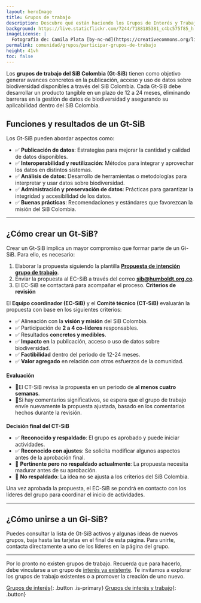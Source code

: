 ```yaml
---
layout: heroImage
title: Grupos de trabajo
description: Descubre qué están haciendo los Grupos de Interés y Trabajo, y cómo puedes unirte.
background: https://live.staticflickr.com/7244/7188185381_c4bc575f85_h.jpg
imageLicense: |
  Fotografía de: Camila Plata [by-nc-nd](https://creativecommons.org/licenses/by-nc-nd/2.0/)  vía [Flickr](https://www.flickr.com/photos/camisilver/7188185381/) 
permalink: comunidad/grupos/participar-grupos-de-trabajo
height: 41vh
toc: false
---
```


Los **grupos de trabajo del SiB Colombia (Gt-SiB**) tienen como objetivo generar avances concretos en la publicación, acceso y uso de datos sobre biodiversidad disponibles a través del SiB Colombia.  Cada Gt-SiB debe desarrollar un producto tangible en un plazo de 12 a 24 meses, eliminando barreras en la gestión de datos de biodiversidad y asegurando su aplicabilidad dentro del SiB Colombia.

## Funciones y resultados de un Gt-SiB

Los Gt-SiB pueden abordar aspectos como:

* ✅ **Publicación de datos**: Estrategias para mejorar la cantidad y calidad de datos disponibles.
* ✅ **Interoperabilidad y reutilización**: Métodos para integrar y aprovechar los datos en distintos sistemas.
* ✅ **Análisis de datos**: Desarrollo de herramientas o metodologías para interpretar y usar datos sobre biodiversidad.
* ✅ **Administración y preservación de datos**: Prácticas para garantizar la integridad y accesibilidad de los datos.
* ✅ **Buenas prácticas**: Recomendaciones y estándares que favorezcan la misión del SiB Colombia.

___

## ¿Cómo crear un Gt-SiB?

Crear un Gt-SiB implica un mayor compromiso que formar parte de un Gi-SiB. Para ello, es necesario:

1. Elaborar la propuesta siguiendo la plantilla **[Propuesta de intención grupo de trabajo](http://docs.google.com/document/d/1MDZMQMUZHoRDzZl-VYJB1woqEERo5Q1lpvF6PYhZWDY/edit)**.
2. Enviar la propuesta al EC-SiB a través del correo **[sib@humboldt.org.co](mailto:sib@humboldt.org.co)**.
3. El EC-SiB se contactará para acompañar el proceso.
    **Criterios de revisión**

El **Equipo coordinador (EC-SiB)** y el **Comité técnico (CT-SiB)** evaluarán la propuesta con base en los siguientes criterios:

* ✅ Alineación con la **visión y misión** del SiB Colombia.
* ✅ Participación de **2 a 4 co-líderes** responsables.
* ✅ Resultados **concretos y medibles**.
* ✅ **Impacto en** la publicación, acceso o uso de datos sobre biodiversidad.
* ✅ **Factibilidad** dentro del periodo de 12-24 meses.
* ✅ **Valor agregado** en relación con otros esfuerzos de la comunidad.
#### 
**Evaluación**
* 🔹El CT-SiB revisa la propuesta en un periodo de **al menos cuatro semanas**.
* 🔹Si hay comentarios significativos, se espera que el grupo de trabajo envíe nuevamente la propuesta ajustada, basado en los comentarios hechos durante la revisión.
#### 
**Decisión final del CT-SiB**

* ✅ **Reconocido y respaldado**: El grupo es aprobado y puede iniciar actividades.
* ✅ **Reconocido con ajustes**: Se solicita modificar algunos aspectos antes de la aprobación final.
* 🔹 **Pertinente pero no respaldado actualmente**: La propuesta necesita madurar antes de su aprobación.
* 🔹 **No respaldado**: La idea no se ajusta a los criterios del SiB Colombia.

Una vez aprobada la propuesta, el EC-SiB se pondrá en contacto con los líderes del grupo para coordinar el inicio de actividades.

___

## ¿Cómo unirse a un Gi-SiB?

Puedes consultar la lista de Gt-SiB activos y algunas ideas de nuevos grupos, baja hasta las tarjetas en el final de esta página. Para unirte, contacta directamente a uno de los líderes en la página del grupo.

___

Por lo pronto no existen grupos de trabajo. Recuerda que para hacerlo, debe vincularse a un grupo de [interés ya existente](https://biodiversidad.co/comunidad/grupos/participar-grupos-de-interes). Te invitamos a explorar los grupos de trabajo existentes o a promover la creación de uno nuevo.

[Grupos de interés](/comunidad/participar-grupos-de-interes){: .button .is-primary} [Grupos de interés y trabajo](/comunidad/grupos){: .button}
